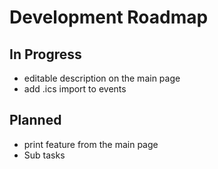 # Development Roadmap

## In Progress

* editable description on the main page
* add .ics import to events

## Planned

* print feature from the main page
* Sub tasks
